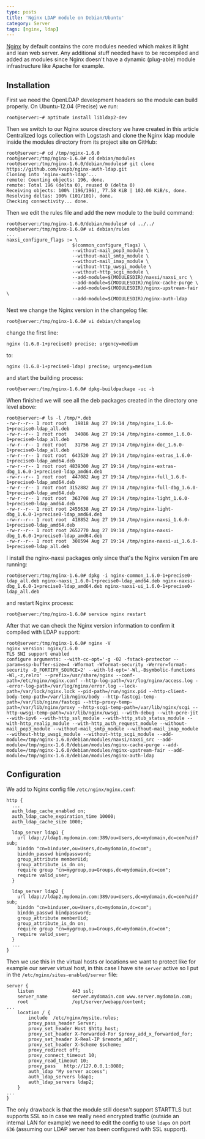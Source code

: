 ```yaml
---
type: posts
title: 'Nginx LDAP module on Debian/Ubuntu'
category: Server
tags: [nginx, ldap]
---
```


[Nginx](www.nginx.com) by default contains the core modules needed which makes it light and lean web server. Any additional stuff needed have to be recompiled and added as modules since Nginx doesn't have a dynamic (plug-able) module infrastructure like Apache for example.

## Installation

First we need the OpenLDAP development headers so the module can build properly. On Ubuntu-12.04 (Precise) we run:

```
root@server:~# aptitude install libldap2-dev
```

Then we switch to our Nginx source directory we have created in this article Centralized logs collection with Logstash and clone the Nginx ldap module inside the modules directory from its project site on GitHub:

```
root@server:~# cd /tmp/nginx-1.6.0
root@server:/tmp/nginx-1.6.0# cd debian/modules
root@server:/tmp/nginx-1.6.0/debian/modules# git clone https://github.com/kvspb/nginx-auth-ldap.git
Cloning into 'nginx-auth-ldap'...
remote: Counting objects: 196, done.
remote: Total 196 (delta 0), reused 0 (delta 0)
Receiving objects: 100% (196/196), 77.58 KiB | 102.00 KiB/s, done.
Resolving deltas: 100% (101/101), done.
Checking connectivity... done.
```

Then we edit the rules file and add the new module to the build command:


```
root@server:/tmp/nginx-1.6.0/debian/modules# cd ../../
root@server:/tmp/nginx-1.6.0# vi debian/rules
...
naxsi_configure_flags := \
                        $(common_configure_flags) \
                        --without-mail_pop3_module \
                        --without-mail_smtp_module \
                        --without-mail_imap_module \
                        --without-http_uwsgi_module \
                        --without-http_scgi_module \
                        --add-module=$(MODULESDIR)/naxsi/naxsi_src \
                        --add-module=$(MODULESDIR)/nginx-cache-purge \
                        --add-module=$(MODULESDIR)/nginx-upstream-fair \
                        --add-module=$(MODULESDIR)/nginx-auth-ldap
```

Next we change the Nginx version in the changelog file:

```
root@server:/tmp/nginx-1.6.0# vi debian/changelog
```

change the first line:

```
nginx (1.6.0-1+precise0) precise; urgency=medium
```

to:

```
nginx (1.6.0-1+precise0-ldap) precise; urgency=medium
```

and start the building process:

```
root@server:/tmp/nginx-1.6.0# dpkg-buildpackage -uc -b
```

When finished we will see all the deb packages created in the directory one level above:

```
root@server:~# ls -l /tmp/*.deb
-rw-r--r-- 1 root root   19818 Aug 27 19:14 /tmp/nginx_1.6.0-1+precise0-ldap_all.deb
-rw-r--r-- 1 root root   34086 Aug 27 19:14 /tmp/nginx-common_1.6.0-1+precise0-ldap_all.deb
-rw-r--r-- 1 root root   31756 Aug 27 19:14 /tmp/nginx-doc_1.6.0-1+precise0-ldap_all.deb
-rw-r--r-- 1 root root  643520 Aug 27 19:14 /tmp/nginx-extras_1.6.0-1+precise0-ldap_amd64.deb
-rw-r--r-- 1 root root 4839300 Aug 27 19:14 /tmp/nginx-extras-dbg_1.6.0-1+precise0-ldap_amd64.deb
-rw-r--r-- 1 root root  447082 Aug 27 19:14 /tmp/nginx-full_1.6.0-1+precise0-ldap_amd64.deb
-rw-r--r-- 1 root root 3152882 Aug 27 19:14 /tmp/nginx-full-dbg_1.6.0-1+precise0-ldap_amd64.deb
-rw-r--r-- 1 root root  363708 Aug 27 19:14 /tmp/nginx-light_1.6.0-1+precise0-ldap_amd64.deb
-rw-r--r-- 1 root root 2455638 Aug 27 19:14 /tmp/nginx-light-dbg_1.6.0-1+precise0-ldap_amd64.deb
-rw-r--r-- 1 root root  418852 Aug 27 19:14 /tmp/nginx-naxsi_1.6.0-1+precise0-ldap_amd64.deb
-rw-r--r-- 1 root root 2652770 Aug 27 19:14 /tmp/nginx-naxsi-dbg_1.6.0-1+precise0-ldap_amd64.deb
-rw-r--r-- 1 root root  308594 Aug 27 19:14 /tmp/nginx-naxsi-ui_1.6.0-1+precise0-ldap_all.deb
```

I install the nginx-naxsi packages only since that's the Nginx version I'm are running:

```
root@server:/tmp/nginx-1.6.0# dpkg -i nginx-common_1.6.0-1+precise0-ldap_all.deb nginx-naxsi_1.6.0-1+precise0-ldap_amd64.deb nginx-naxsi-dbg_1.6.0-1+precise0-ldap_amd64.deb nginx-naxsi-ui_1.6.0-1+precise0-ldap_all.deb
```

and restart Nginx process:

```
root@server:/tmp/nginx-1.6.0# service nginx restart
```

After that we can check the Nginx version information to confirm it compiled with LDAP support:

```
root@server:/tmp/nginx-1.6.0# nginx -V
nginx version: nginx/1.6.0
TLS SNI support enabled
configure arguments: --with-cc-opt='-g -O2 -fstack-protector --param=ssp-buffer-size=4 -Wformat -Wformat-security -Werror=format-security -D_FORTIFY_SOURCE=2' --with-ld-opt='-Wl,-Bsymbolic-functions -Wl,-z,relro' --prefix=/usr/share/nginx --conf-path=/etc/nginx/nginx.conf --http-log-path=/var/log/nginx/access.log --error-log-path=/var/log/nginx/error.log --lock-path=/var/lock/nginx.lock --pid-path=/run/nginx.pid --http-client-body-temp-path=/var/lib/nginx/body --http-fastcgi-temp-path=/var/lib/nginx/fastcgi --http-proxy-temp-path=/var/lib/nginx/proxy --http-scgi-temp-path=/var/lib/nginx/scgi --http-uwsgi-temp-path=/var/lib/nginx/uwsgi --with-debug --with-pcre-jit --with-ipv6 --with-http_ssl_module --with-http_stub_status_module --with-http_realip_module --with-http_auth_request_module --without-mail_pop3_module --without-mail_smtp_module --without-mail_imap_module --without-http_uwsgi_module --without-http_scgi_module --add-module=/tmp/nginx-1.6.0/debian/modules/naxsi/naxsi_src --add-module=/tmp/nginx-1.6.0/debian/modules/nginx-cache-purge --add-module=/tmp/nginx-1.6.0/debian/modules/nginx-upstream-fair --add-module=/tmp/nginx-1.6.0/debian/modules/nginx-auth-ldap
```

## Configuration

We add to Nginx config file `/etc/nginx/nginx.conf`:

```
http {
  ...
  auth_ldap_cache_enabled on;
  auth_ldap_cache_expiration_time 10000;
  auth_ldap_cache_size 1000;
 
  ldap_server ldap1 {
    url ldap://ldap1.mydomain.com:389/ou=Users,dc=mydomain,dc=com?uid?sub;
    binddn "cn=binduser,ou=Users,dc=mydomain,dc=com";
    binddn_passwd bindpassword;
    group_attribute memberUid;
    group_attribute_is_dn on;
    require group "cn=mygroup,ou=Groups,dc=mydomain,dc=com";
    require valid_user;
  }
 
  ldap_server ldap2 {
    url ldap://ldap2.mydomain.com:389/ou=Users,dc=mydomain,dc=com?uid?sub;
    binddn "cn=binduser,ou=Users,dc=mydomain,dc=com";
    binddn_passwd bindpassword;
    group_attribute memberUid;
    group_attribute_is_dn on;
    require group "cn=mygroup,ou=Groups,dc=mydomain,dc=com";
    require valid_user;
  }
  ...
}
```

Then we use this in the virtual hosts or locations we want to protect like for example our server virtual host, in this case I have site `server` active so I put in the `/etc/nginx/sites-enabled/server` file:

```
server {
    listen              443 ssl;
    server_name         server.mydomain.com www.server.mydomain.com;
    root                /opt/server/webapp/content;
...   
    location / {
        include  /etc/nginx/mysite.rules;
        proxy_pass_header Server;
        proxy_set_header Host $http_host;
        proxy_set_header X-Forwarded-For $proxy_add_x_forwarded_for;
        proxy_set_header X-Real-IP $remote_addr;
        proxy_set_header X-Scheme $scheme;
        proxy_redirect off;
        proxy_connect_timeout 10;
        proxy_read_timeout 10;
        proxy_pass   http://127.0.0.1:8080;
        auth_ldap "My server access";
        auth_ldap_servers ldap1;
        auth_ldap_servers ldap2;
    }
...
}
```

The only drawback is that the module still doesn't support STARTTLS but supports SSL so in case we really need encrypted traffic (outside an internal LAN for example) we need to edit the config to use `ldaps` on port `636` (assuming our LDAP server has been configured with SSL support).
